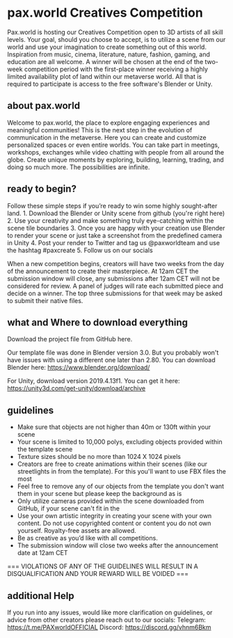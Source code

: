 # pax.world Creatives Competition
Pax.world is hosting our Creatives Competition open to 3D artists of all skill levels.  Your goal, should you choose to accept, is to utilize a scene from our world and use your imagination to create something out of this world.  Inspiration from music, cinema, literature, nature, fashion, gaming, and education are all welcome.  A winner will be chosen at the end of the two-week competition period with the first-place winner receiving a highly limited availability plot of land within our metaverse world.  All that is required to participate is access to the free software's Blender or Unity.

##  about pax.world ##

Welcome to pax.world, the place to explore engaging experiences and meaningful communities!
This is the next step in the evolution of communication in the metaverse. Here you can create and customize personalized spaces or even entire worlds. You can take part in meetings, workshops, exchanges while video chatting with people from all around the globe.
Create unique moments by exploring, building, learning, trading, and doing so much more. The possibilities are infinite.  


## ready to begin? ##

Follow these simple steps if you’re ready to win some highly sought-after land.
	1. Download the Blender or Unity scene from github (you're right here)
	2. Use your creativity and make something truly eye-catching within the scene tile boundaries
	3. Once you are happy with your creation use Blender to render your scene or just take a screenshot from the predefined camera in Unity 
	4. Post your render to Twitter and tag us @paxworldteam and use the hashtag #paxcreate
  5. Follow us on our socials 

When a new competition begins, creators will have two weeks from the day of the announcement to create their masterpiece.
At 12am CET the submission window will close, any submissions after 12am CET will not be considered for review. 
A panel of judges will rate each submitted piece and decide on a winner.
The top three submissions for that week may be asked to submit their native files. 


## what and Where to download everything ##

Download the project file from GitHub here.

Our template file was done in Blender version 3.0. But you probably won't have issues with using a different one later than 2.80. You can download Blender here: 
	https://www.blender.org/download/
  
For Unity, download version 2019.4.13f1. You can get it here:
	https://unity3d.com/get-unity/download/archive

## guidelines ##

- Make sure that objects are not higher than 40m or 130ft within your scene
- Your scene is limited to 10,000 polys, excluding objects provided within the template scene
- Texture sizes should be no more than 1024 X 1024 pixels
- Creators are free to create animations within their scenes (like our streetlights in from the template). For this you'll want to use FBX files the most
- Feel free to remove any of our objects from the template you don't want them in your scene but please keep the background as is 
- Only utilize cameras provided within the scene downloaded from GitHub, if your scene can't fit in the 
- Use your own artistic integrity in creating your scene with your own content. Do not use copyrighted content or content you do not own yourself. Royalty-free assets are allowed. 
- Be as creative as you’d like with all competitions. 
- The submission window will close two weeks after the announcement date at 12am CET

=== VIOLATIONS OF ANY OF THE GUIDELINES WILL RESULT IN A DISQUALIFICATION AND YOUR REWARD WILL BE VOIDED ===   


## additional Help ##
If you run into any issues, would like more clarification on guidelines, or advice from other creators please reach out to our socials:
	Telegram: https://t.me/PAXworldOFFICIAL
	Discord: https://discord.gg/vhnm6Bkm

```
